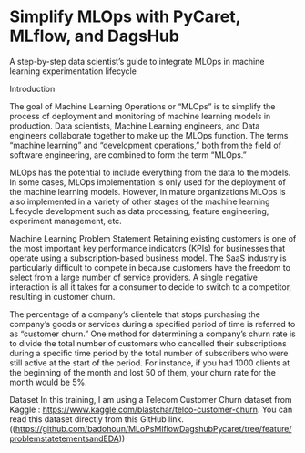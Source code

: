 # Simplify MLOps with PyCaret, MLflow, and DagsHub


A step-by-step data scientist’s guide to integrate MLOps in machine learning experimentation lifecycle


Introduction

The goal of Machine Learning Operations or “MLOps” is to simplify the process of deployment and monitoring of machine learning models in production. Data scientists, Machine Learning engineers, and Data engineers collaborate together to make up the MLOps function. The terms “machine learning” and “development operations,” both from the field of software engineering, are combined to form the term “MLOps.”

MLOps has the potential to include everything from the data to the models. In some cases, MLOps implementation is only used for the deployment of the machine learning models. However, in mature organizations MLOps is also implemented in a variety of other stages of the machine learning Lifecycle development such as data processing, feature engineering, experiment management, etc.




Machine Learning Problem Statement
Retaining existing customers is one of the most important key performance indicators (KPIs) for businesses that operate using a subscription-based business model. The SaaS industry is particularly difficult to compete in because customers have the freedom to select from a large number of service providers. A single negative interaction is all it takes for a consumer to decide to switch to a competitor, resulting in customer churn.

The percentage of a company’s clientele that stops purchasing the company’s goods or services during a specified period of time is referred to as “customer churn.” One method for determining a company’s churn rate is to divide the total number of customers who cancelled their subscriptions during a specific time period by the total number of subscribers who were still active at the start of the period. For instance, if you had 1000 clients at the beginning of the month and lost 50 of them, your churn rate for the month would be 5%.


Dataset
In this training, I am using a Telecom Customer Churn dataset from Kaggle : https://www.kaggle.com/blastchar/telco-customer-churn. You can read this dataset directly from this GitHub link. ((https://github.com/badohoun/MLoPsMlflowDagshubPycaret/tree/feature/problemstatetementsandEDA))